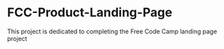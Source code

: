 # FCC-Product-Landing-Page
This project is dedicated to completing the Free Code Camp landing page project
